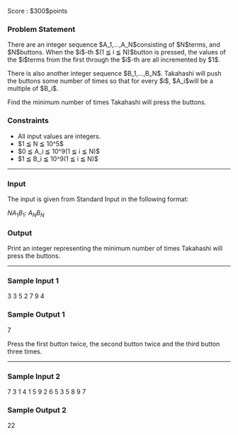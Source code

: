 
<div>

<span>

<span>

<p>
Score : $300$points
</p>

<div>

<section>

### **Problem Statement**

<p>
There are an integer sequence $A_1,...,A_N$consisting of $N$terms, and $N$buttons.
When the $i$-th $(1 ≦ i ≦ N)$button is pressed, the values of the $i$terms from the first through the $i$-th are all incremented by $1$.
</p>

<p>
There is also another integer sequence $B_1,...,B_N$. Takahashi will push the buttons some number of times so that for every $i$, $A_i$will be a multiple of $B_i$.
</p>

<p>
Find the minimum number of times Takahashi will press the buttons.
</p>

</section>

</div>

<div>

<section>

### **Constraints**

<ul>

<li>
All input values are integers.
</li>

<li>
$1 ≦ N ≦ 10^5$
</li>

<li>
$0 ≦ A_i ≦ 10^9(1 ≦ i ≦ N)$
</li>

<li>
$1 ≦ B_i ≦ 10^9(1 ≦ i ≦ N)$
</li>

</ul>

</section>

</div>

---

<div>

<div>

<section>

### **Input**

<p>
The input is given from Standard Input in the following format:
</p>

<div>

$N$$A_1$$B_1$:
$A_N$$B_N$
</div>

</section>

</div>

<div>

<section>

### **Output**

<p>
Print an integer representing the minimum number of times Takahashi will press the buttons.
</p>

</section>

</div>

</div>

---

<div>

<section>

### **Sample Input 1**

<div>

3
3 5
2 7
9 4

</div>

</section>

</div>

<div>

<section>

### **Sample Output 1**

<div>

7

</div>

<p>
Press the first button twice, the second button twice and the third button three times.
</p>

</section>

</div>

---

<div>

<section>

### **Sample Input 2**

<div>

7
3 1
4 1
5 9
2 6
5 3
5 8
9 7

</div>

</section>

</div>

<div>

<section>

### **Sample Output 2**

<div>

22

</div>

</section>

</div>

</span>

</span>

</div>
